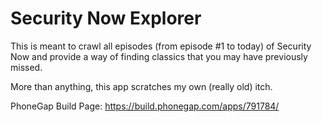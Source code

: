 Security Now Explorer
===================

This is meant to crawl all episodes (from episode #1 to today) of Security Now and provide a way of finding classics that you may have previously missed.

More than anything, this app scratches my own (really old) itch.

PhoneGap Build Page: https://build.phonegap.com/apps/791784/